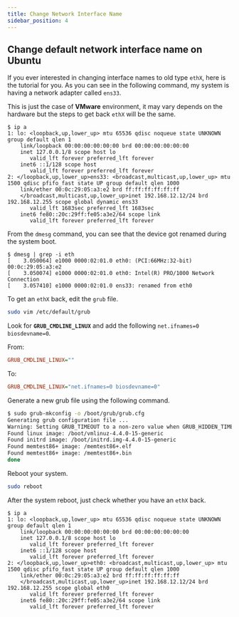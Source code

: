 ```yaml
---
title: Change Network Interface Name
sidebar_position: 4
---
```


## Change default network interface name on Ubuntu
If you ever interested in changing interface names to old type `ethX`, here is the tutorial for you.
As you can see in the following command, my system is having a network adapter called `ens33`.  

This is just the case of **VMware** environment, it may vary depends on the hardware but the steps to get back `ethX` will be the same.  

```log
$ ip a
1: lo: <loopback,up,lower_up> mtu 65536 qdisc noqueue state UNKNOWN group default qlen 1
    link/loopback 00:00:00:00:00:00 brd 00:00:00:00:00:00
    inet 127.0.0.1/8 scope host lo
       valid_lft forever preferred_lft forever
    inet6 ::1/128 scope host
       valid_lft forever preferred_lft forever
2: </loopback,up,lower_up>ens33: <broadcast,multicast,up,lower_up> mtu 1500 qdisc pfifo_fast state UP group default qlen 1000
    link/ether 00:0c:29:05:a3:e2 brd ff:ff:ff:ff:ff:ff
    </broadcast,multicast,up,lower_up>inet 192.168.12.12/24 brd 192.168.12.255 scope global dynamic ens33
       valid_lft 1683sec preferred_lft 1683sec
    inet6 fe80::20c:29ff:fe05:a3e2/64 scope link
       valid_lft forever preferred_lft forever
```

From the `dmesg` command, you can see that the device got renamed during the system boot.
```log
$ dmesg | grep -i eth
[    3.050064] e1000 0000:02:01.0 eth0: (PCI:66MHz:32-bit) 00:0c:29:05:a3:e2
[    3.050074] e1000 0000:02:01.0 eth0: Intel(R) PRO/1000 Network Connection
[    3.057410] e1000 0000:02:01.0 ens33: renamed from eth0
```

To get an `ethX` back, edit the `grub` file.
```bash
sudo vim /etc/default/grub
```
Look for **`GRUB_CMDLINE_LINUX`** and add the following `net.ifnames=0 biosdevname=0`.

From:
```ini
GRUB_CMDLINE_LINUX=""
```

To:
```ini
GRUB_CMDLINE_LINUX="net.ifnames=0 biosdevname=0"
```

Generate a new grub file using the following command.
```bash
$ sudo grub-mkconfig -o /boot/grub/grub.cfg
Generating grub configuration file ...
Warning: Setting GRUB_TIMEOUT to a non-zero value when GRUB_HIDDEN_TIMEOUT is set is no longer supported.
Found linux image: /boot/vmlinuz-4.4.0-15-generic
Found initrd image: /boot/initrd.img-4.4.0-15-generic
Found memtest86+ image: /memtest86+.elf
Found memtest86+ image: /memtest86+.bin
done
```

Reboot your system.
```bash
sudo reboot
```

After the system reboot, just check whether you have an `ethX` back.
```log
$ ip a
1: lo: <loopback,up,lower_up> mtu 65536 qdisc noqueue state UNKNOWN group default qlen 1
    link/loopback 00:00:00:00:00:00 brd 00:00:00:00:00:00
    inet 127.0.0.1/8 scope host lo
       valid_lft forever preferred_lft forever
    inet6 ::1/128 scope host
       valid_lft forever preferred_lft forever
2: </loopback,up,lower_up>eth0: <broadcast,multicast,up,lower_up> mtu 1500 qdisc pfifo_fast state UP group default qlen 1000
    link/ether 00:0c:29:05:a3:e2 brd ff:ff:ff:ff:ff:ff
    </broadcast,multicast,up,lower_up>inet 192.168.12.12/24 brd 192.168.12.255 scope global eth0
       valid_lft forever preferred_lft forever
    inet6 fe80::20c:29ff:fe05:a3e2/64 scope link
       valid_lft forever preferred_lft forever
```
